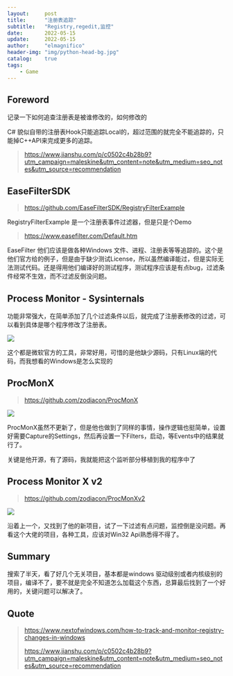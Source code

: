```yaml
---
layout:     post
title:      "注册表追踪"
subtitle:   "Registry,regedit,监控"
date:       2022-05-15
update:     2022-05-15
author:     "elmagnifico"
header-img: "img/python-head-bg.jpg"
catalog:    true
tags:
    - Game
---
```


## Foreword

记录一下如何追查注册表是被谁修改的，如何修改的



C# 貌似自带的注册表Hook只能追踪Local的，超过范围的就完全不能追踪的，只能掉C++API来完成更多的追踪。

> https://www.jianshu.com/p/c0502c4b28b9?utm_campaign=maleskine&utm_content=note&utm_medium=seo_notes&utm_source=recommendation



## EaseFilterSDK

> https://github.com/EaseFilterSDK/RegistryFilterExample

RegistryFilterExample 是一个注册表事件过滤器，但是只是个Demo

> https://www.easefilter.com/Default.htm

EaseFilter 他们应该是做各种Windows 文件、进程、注册表等等追踪的。这个是他们官方给的例子，但是由于缺少测试License，所以虽然编译能过，但是实际无法测试代码。还是得用他们编译好的测试程序，测试程序应该是有点bug，过滤条件经常不生效，而不过滤反倒没问题。



## Process Monitor - Sysinternals

功能非常强大，在简单添加了几个过滤条件以后，就完成了注册表修改的过滤，可以看到具体是哪个程序修改了注册表。

![](https://img.elmagnifico.tech/static/upload/elmagnifico/202205150215882.png)

这个都是微软官方的工具，非常好用，可惜的是他缺少源码，只有Linux端的代码，而我想看的Windows是怎么实现的



## ProcMonX

> https://github.com/zodiacon/ProcMonX

![](https://img.elmagnifico.tech/static/upload/elmagnifico/202205150229277.png)

ProcMonX虽然不更新了，但是他也做到了同样的事情，操作逻辑也挺简单，设置好需要Capture的Settings，然后再设置一下Filters，启动，等Events中的结果就行了。

关键是他开源，有了源码，我就能把这个监听部分移植到我的程序中了



## Process Monitor X v2

> https://github.com/zodiacon/ProcMonXv2

![](https://img.elmagnifico.tech/static/upload/elmagnifico/202205150243982.png)

沿着上一个，又找到了他的新项目，试了一下过滤有点问题，监控倒是没问题。再看这个大佬的项目，各种工具，应该对Win32 Api熟悉得不得了。



## Summary

搜索了半天，看了好几个无关项目，基本都是windows 驱动级别或者内核级别的项目，编译不了，要不就是完全不知道怎么加载这个东西，总算最后找到了一个好用的，关键问题可以解决了。



## Quote

> https://www.nextofwindows.com/how-to-track-and-monitor-registry-changes-in-windows
>
> https://www.jianshu.com/p/c0502c4b28b9?utm_campaign=maleskine&utm_content=note&utm_medium=seo_notes&utm_source=recommendation

